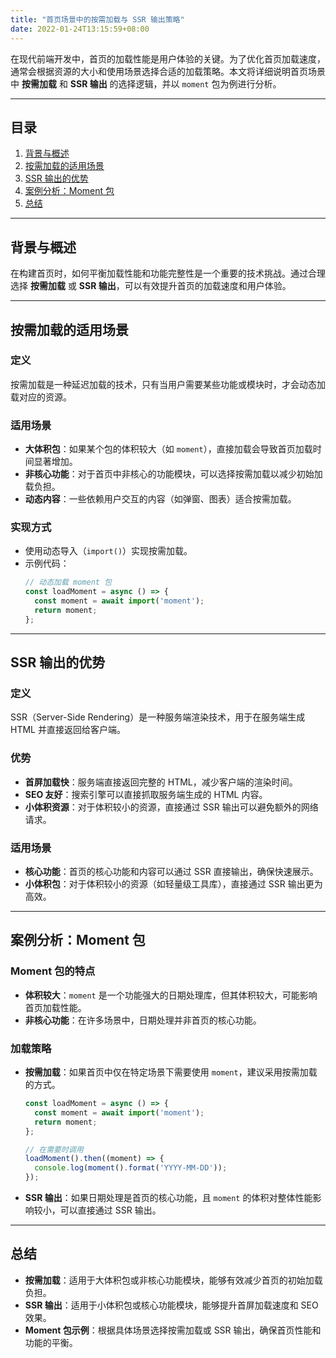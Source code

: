 ```yaml
---
title: "首页场景中的按需加载与 SSR 输出策略"
date: 2022-01-24T13:15:59+08:00
---
```


在现代前端开发中，首页的加载性能是用户体验的关键。为了优化首页加载速度，通常会根据资源的大小和使用场景选择合适的加载策略。本文将详细说明首页场景中 **按需加载** 和 **SSR 输出** 的选择逻辑，并以 `moment` 包为例进行分析。

---

## 目录

1. [背景与概述](#背景与概述)
2. [按需加载的适用场景](#按需加载的适用场景)
3. [SSR 输出的优势](#ssr-输出的优势)
4. [案例分析：Moment 包](#案例分析moment-包)
5. [总结](#总结)

---

## 背景与概述

在构建首页时，如何平衡加载性能和功能完整性是一个重要的技术挑战。通过合理选择 **按需加载** 或 **SSR 输出**，可以有效提升首页的加载速度和用户体验。

---

## 按需加载的适用场景

### 定义
按需加载是一种延迟加载的技术，只有当用户需要某些功能或模块时，才会动态加载对应的资源。

### 适用场景
- **大体积包**：如果某个包的体积较大（如 `moment`），直接加载会导致首页加载时间显著增加。
- **非核心功能**：对于首页中非核心的功能模块，可以选择按需加载以减少初始加载负担。
- **动态内容**：一些依赖用户交互的内容（如弹窗、图表）适合按需加载。

### 实现方式
- 使用动态导入（`import()`）实现按需加载。
- 示例代码：
  ```javascript
  // 动态加载 moment 包
  const loadMoment = async () => {
    const moment = await import('moment');
    return moment;
  };
  ```

---

## SSR 输出的优势

### 定义
SSR（Server-Side Rendering）是一种服务端渲染技术，用于在服务端生成 HTML 并直接返回给客户端。

### 优势
- **首屏加载快**：服务端直接返回完整的 HTML，减少客户端的渲染时间。
- **SEO 友好**：搜索引擎可以直接抓取服务端生成的 HTML 内容。
- **小体积资源**：对于体积较小的资源，直接通过 SSR 输出可以避免额外的网络请求。

### 适用场景
- **核心功能**：首页的核心功能和内容可以通过 SSR 直接输出，确保快速展示。
- **小体积包**：对于体积较小的资源（如轻量级工具库），直接通过 SSR 输出更为高效。

---

## 案例分析：Moment 包

### Moment 包的特点
- **体积较大**：`moment` 是一个功能强大的日期处理库，但其体积较大，可能影响首页加载性能。
- **非核心功能**：在许多场景中，日期处理并非首页的核心功能。

### 加载策略
- **按需加载**：如果首页中仅在特定场景下需要使用 `moment`，建议采用按需加载的方式。
  ```javascript
  const loadMoment = async () => {
    const moment = await import('moment');
    return moment;
  };

  // 在需要时调用
  loadMoment().then((moment) => {
    console.log(moment().format('YYYY-MM-DD'));
  });
  ```
- **SSR 输出**：如果日期处理是首页的核心功能，且 `moment` 的体积对整体性能影响较小，可以直接通过 SSR 输出。

---

## 总结

- **按需加载**：适用于大体积包或非核心功能模块，能够有效减少首页的初始加载负担。
- **SSR 输出**：适用于小体积包或核心功能模块，能够提升首屏加载速度和 SEO 效果。
- **Moment 包示例**：根据具体场景选择按需加载或 SSR 输出，确保首页性能和功能的平衡。


